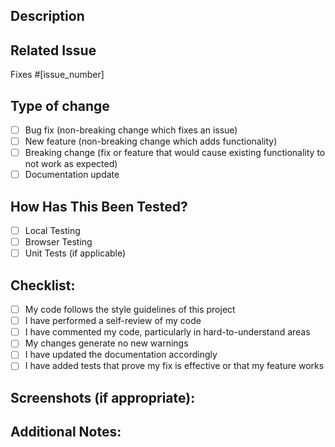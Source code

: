 ## Description

<!-- Describe your changes in detail -->

## Related Issue

<!-- Please link to the issue here: -->

Fixes #[issue_number]

## Type of change

- [ ] Bug fix (non-breaking change which fixes an issue)
- [ ] New feature (non-breaking change which adds functionality)
- [ ] Breaking change (fix or feature that would cause existing functionality to not work as expected)
- [ ] Documentation update

## How Has This Been Tested?

<!-- Please describe the tests that you ran to verify your changes -->

- [ ] Local Testing
- [ ] Browser Testing
- [ ] Unit Tests (if applicable)

## Checklist:

- [ ] My code follows the style guidelines of this project
- [ ] I have performed a self-review of my code
- [ ] I have commented my code, particularly in hard-to-understand areas
- [ ] My changes generate no new warnings
- [ ] I have updated the documentation accordingly
- [ ] I have added tests that prove my fix is effective or that my feature works

## Screenshots (if appropriate):

## Additional Notes:
